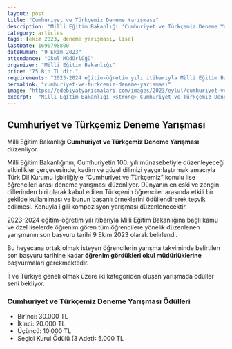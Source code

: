 ```yaml
---
layout: post
title: "Cumhuriyet ve Türkçemiz Deneme Yarışması"
description: "Milli Eğitim Bakanlığı 'Cumhuriyet ve Türkçemiz Deneme Yarışması' düzenliyor."
category: articles
tags: [ekim 2023, deneme yarışması, lise]
lastDate: 1696798800
dateHuman: "9 Ekim 2023"
attendance: "Okul Müdürlüğü"
organizer: "Milli Eğitim Bakanlığı"
price: "75 Bin TL'dir."
requirements: "2023-2024 eğitim-öğretim yılı itibarıyla Milli Eğitim Bakanlığına bağlı kamu ve özel liselerde öğrenim gören tüm öğrenciler katılabilir."
permalink: "cumhuriyet-ve-turkcemiz-deneme-yarismasi"
image: "https://edebiyatyarismalari.com/images/2023/eylul/cumhuriyet-ve-turkcemiz-deneme-yarismasi.jpg"
excerpt:  "Milli Eğitim Bakanlığı <strong> Cumhuriyet ve Türkçemiz Deneme Yarışması </strong> düzenliyor."
---
```


## Cumhuriyet ve Türkçemiz Deneme Yarışması
Milli Eğitim Bakanlığı **Cumhuriyet ve Türkçemiz Deneme Yarışması** düzenliyor.  

Milli Eğitim Bakanlığının, Cumhuriyetin 100. yılı münasebetiyle düzenleyeceği etkinlikler çerçevesinde, kadim ve güzel dilimizi yaygınlaştırmak amacıyla Türk Dil Kurumu işbirliğiyle “Cumhuriyet ve Türkçemiz” konulu lise öğrencileri arası deneme yarışması düzenliyor. Dünyanın en eski ve zengin dillerinden biri olarak kabul edilen Türkçenin öğrenciler arasında etkili bir şekilde kullanılması ve bunun başarılı örneklerini ödüllendirerek teşvik edilmesi. Konuyla ilgili kompozisyon yarışması düzenlenecektir.

2023-2024 eğitim-öğretim yılı itibarıyla Milli Eğitim Bakanlığına bağlı kamu ve özel liselerde öğrenim gören tüm öğrencilere yönelik düzenlenen yarışmanın son başvuru tarihi 9 Ekim 2023 olarak belirlendi.

Bu heyecana ortak olmak isteyen öğrencilerin yarışma takviminde belirtilen son başvuru tarihine kadar **öğrenim gördükleri okul müdürlüklerine** başvurmaları gerekmektedir.

İl ve Türkiye geneli olmak üzere iki kategoriden oluşan yarışmada ödüller seni bekliyor.


### Cumhuriyet ve Türkçemiz Deneme Yarışması Ödülleri
- Birinci: 30.000 TL
- İkinci: 20.000 TL
- Üçüncü: 10.000 TL
- Seçici Kurul Ödülü (3 Adet): 5.000 TL